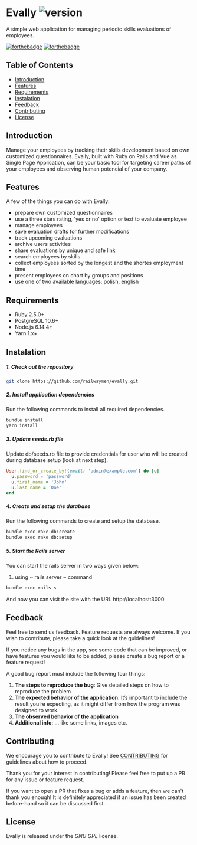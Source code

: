 # Evally ![version](https://img.shields.io/badge/version-0.3-green.svg)
A simple web application for managing periodic skills evaluations of employees.

[![forthebadge](http://forthebadge.com/images/badges/made-with-ruby.svg)](http://forthebadge.com) [![forthebadge](http://forthebadge.com/images/badges/made-with-vue.svg)](http://forthebadge.com)

## Table of Contents
- [Introduction](#introduction)
- [Features](#features)
- [Requirements](#requirements)
- [Instalation](#instalation)
- [Feedback](#feedback)
- [Contributing](#contributing)
- [License](#license)

## Introduction

Manage your employees by tracking their skills development based on own customized questionnaires. Evally, built with Ruby on Rails and Vue as Single Page Application, can be your basic tool for targeting career paths of your employees and observing human potencial of your company.

## Features

A few of the things you can do with Evally:
- prepare own customized questionnaires
- use a three stars rating, 'yes or no' option or text to evaluate employee
- manage employees
- save evaluation drafts for further modifications
- track upcoming evaluations
- archive users activities
- share evaluations by unique and safe link
- search employees by skills
- collect employees sorted by the longest and the shortes employment time
- present employees on chart by groups and positions
- use one of two available languages: polish, english

## Requirements

- Ruby 2.5.0+
- PostgreSQL 10.6+
- Node.js 6.14.4+
- Yarn 1.x+

## Instalation

##### 1. Check out the repository

```bash
git clone https://github.com/railwaymen/evally.git
```

##### 2. Install application dependencies

Run the following commands to install all required dependencies.

```bash
bundle install
yarn install
```


##### 3. Update seeds.rb file

Update db/seeds.rb file to provide credentials for user who will be created during database setup (look at next step).

```ruby
User.find_or_create_by!(email: 'admin@example.com') do |u|
  u.password = 'password'
  u.first_name = 'John'
  u.last_name = 'Doe'
end
```

##### 4. Create and setup the database

Run the following commands to create and setup the database.

```bash
bundle exec rake db:create
bundle exec rake db:setup
```

##### 5. Start the Rails server

You can start the rails server in two ways given below:

1. using ~ rails server ~ command
```bash
bundle exec rails s
```

And now you can visit the site with the URL http://localhost:3000

## Feedback

Feel free to send us feedback. Feature requests are always welcome. If you wish to contribute, please take a quick look at the guidelines!

If you notice any bugs in the app, see some code that can be improved, or have features you would like to be added, please create a bug report or a feature request!

A good bug report must include the following four things:

1. **The steps to reproduce the bug**: Give detailed steps on how to reproduce the problem
2. **The expected behavior of the application**: It’s important to include the result you’re expecting, as it might differ from how the program was designed to work.
3. **The observed behavior of the application**
4. **Additional info**: ... like some links, images etc.

## Contributing

We encourage you to contribute to Evally! See [CONTRIBUTING](CONTRIBUTING.md) for guidelines about how to proceed.

Thank you for your interest in contributing! Please feel free to put up a PR for any issue or feature request.

If you want to open a PR that fixes a bug or adds a feature, then we can't thank you enough! It is definitely appreciated if an issue has been created before-hand so it can be discussed first.

## License

Evally is released under the *GNU GPL* license.
